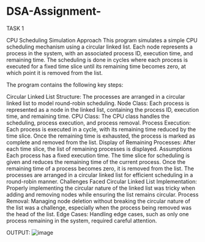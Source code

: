 # DSA-Assignment-

TASK 1

CPU Scheduling Simulation
Approach
This program simulates a simple CPU scheduling mechanism using a circular linked list. Each node represents a process in the system, with an associated process ID, execution time, and remaining time. The scheduling is done in cycles where each process is executed for a fixed time slice until its remaining time becomes zero, at which point it is removed from the list.

The program contains the following key steps:

Circular Linked List Structure: The processes are arranged in a circular linked list to model round-robin scheduling.
Node Class: Each process is represented as a node in the linked list, containing the process ID, execution time, and remaining time.
CPU Class: The CPU class handles the scheduling, process execution, and process removal.
Process Execution: Each process is executed in a cycle, with its remaining time reduced by the time slice. Once the remaining time is exhausted, the process is marked as complete and removed from the list.
Display of Remaining Processes: After each time slice, the list of remaining processes is displayed.
Assumptions
Each process has a fixed execution time.
The time slice for scheduling is given and reduces the remaining time of the current process.
Once the remaining time of a process becomes zero, it is removed from the list.
The processes are arranged in a circular linked list for efficient scheduling in a round-robin manner.
Challenges Faced
Circular Linked List Implementation: Properly implementing the circular nature of the linked list was tricky when adding and removing nodes while ensuring the list remains circular.
Process Removal: Managing node deletion without breaking the circular nature of the list was a challenge, especially when the process being removed was the head of the list.
Edge Cases: Handling edge cases, such as only one process remaining in the system, required careful attention.

OUTPUT:
![image](https://github.com/user-attachments/assets/4f28f30f-f2d7-45bb-aa46-e6039298b726)
